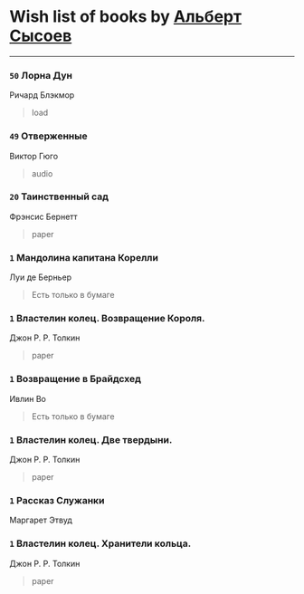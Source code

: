 # Wish list of books by [Альберт Сысоев](http://vk.com/id47446642)
---

### `50` Лорна Дун
Ричард Блэкмор
> load

### `49` Отверженные
Виктор Гюго
> audio

### `20` Таинственный сад
Фрэнсис Бернетт
> paper

### `1` Мандолина капитана Корелли
Луи де Берньер
> Есть только в бумаге

### `1` Властелин колец. Возвращение Короля.
Джон Р. Р. Толкин
> paper

### `1` Возвращение в Брайдсхед
Ивлин Во
> Есть только в бумаге

### `1` Властелин колец. Две твердыни.
Джон Р. Р. Толкин
> paper

### `1` Рассказ Служанки
Маргарет Этвуд

### `1` Властелин колец. Хранители кольца.
Джон Р. Р. Толкин
> paper

